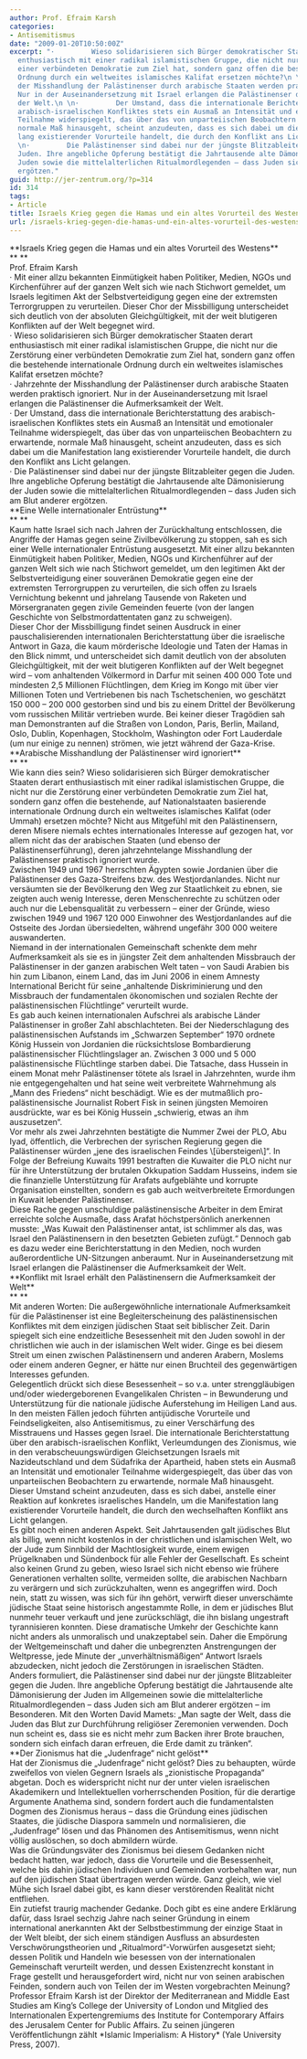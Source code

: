 ```yaml
---
author: Prof. Efraim Karsh
categories:
- Antisemitismus
date: "2009-01-20T10:50:00Z"
excerpt: "·         Wieso solidarisieren sich Bürger demokratischer Staaten derart
  enthusiastisch mit einer radikal islamistischen Gruppe, die nicht nur die Zerstörung
  einer verbündeten Demokratie zum Ziel hat, sondern ganz offen die bestehende internationale
  Ordnung durch ein weltweites islamisches Kalifat ersetzen möchte?\n \n·         Jahrzehnte
  der Misshandlung der Palästinenser durch arabische Staaten werden praktisch ignoriert.
  Nur in der Auseinandersetzung mit Israel erlangen die Palästinenser die Aufmerksamkeit
  der Welt.\n \n·         Der Umstand, dass die internationale Berichterstattung des
  arabisch-israelischen Konfliktes stets ein Ausmaß an Intensität und emotionaler
  Teilnahme widerspiegelt, das über das von unparteiischen Beobachtern zu erwartende,
  normale Maß hinausgeht, scheint anzudeuten, dass es sich dabei um die Manifestation
  lang existierender Vorurteile handelt, die durch den Konflikt ans Licht gelangen.\n
  \n·         Die Palästinenser sind dabei nur der jüngste Blitzableiter gegen die
  Juden. Ihre angebliche Opferung bestätigt die Jahrtausende alte Dämonisierung der
  Juden sowie die mittelalterlichen Ritualmordlegenden – dass Juden sich am Blut anderer
  ergötzen."
guid: http://jer-zentrum.org/?p=314
id: 314
tags:
- Article
title: Israels Krieg gegen die Hamas und ein altes Vorurteil des Westens
url: /israels-krieg-gegen-die-hamas-und-ein-altes-vorurteil-des-westens-2/
---
```


<div align=""center"">**<font size=""3"">Israels Krieg gegen die Hamas und ein altes Vorurteil des Westens</font>**</div><div align=""center"">**<font size=""3""> </font>**</div><div align=""center""><font size=""3"">Prof. Efraim Karsh</font></div><div align=""center""><font size=""3""> </font></div><div><font size=""3""> </font></div><div><font size=""3""><span>·<span> </span></span>Mit einer allzu bekannten Einmütigkeit haben Politiker, Medien, NGOs und Kirchenführer auf der ganzen Welt sich wie nach Stichwort gemeldet, um Israels legitimen Akt der Selbstverteidigung gegen eine der extremsten Terrorgruppen zu verurteilen. Dieser Chor der Missbilligung unterscheidet sich deutlich von der absoluten Gleichgültigkeit, mit der weit blutigeren Konflikten auf der Welt begegnet wird.</font></div><div><font size=""3""> </font></div><div><font size=""3""><span>·<span> </span></span>Wieso solidarisieren sich Bürger demokratischer Staaten derart enthusiastisch mit einer radikal islamistischen Gruppe, die nicht nur die Zerstörung einer verbündeten Demokratie zum Ziel hat, sondern ganz offen die bestehende internationale Ordnung durch ein weltweites islamisches Kalifat ersetzen möchte?</font></div><div><font size=""3""> </font></div><div><font size=""3""><span>·<span> </span></span>Jahrzehnte der Misshandlung der Palästinenser durch arabische Staaten werden praktisch ignoriert. Nur in der Auseinandersetzung mit Israel erlangen die Palästinenser die Aufmerksamkeit der Welt.</font></div><div><font size=""3""> </font></div><div><font size=""3""><span>·<span> </span></span>Der Umstand, dass die internationale Berichterstattung des arabisch-israelischen Konfliktes stets ein Ausmaß an Intensität und emotionaler Teilnahme widerspiegelt, das über das von unparteiischen Beobachtern zu erwartende, normale Maß hinausgeht, scheint anzudeuten, dass es sich dabei um die Manifestation lang existierender Vorurteile handelt, die durch den Konflikt ans Licht gelangen.</font></div><div><font size=""3""> </font></div><div><font size=""3""><span>·<span> </span></span>Die Palästinenser sind dabei nur der jüngste Blitzableiter gegen die Juden. Ihre angebliche Opferung bestätigt die Jahrtausende alte Dämonisierung der Juden sowie die mittelalterlichen Ritualmordlegenden – dass Juden sich am Blut anderer ergötzen.</font></div><div><font size=""3""> </font></div><div><font size=""3""> </font></div><div>**<font size=""3"">Eine Welle internationaler Entrüstung</font>**</div><div>**<font size=""3""> </font>**</div><div><font size=""3"">Kaum hatte Israel sich nach Jahren der Zurückhaltung entschlossen, die Angriffe der Hamas gegen seine Zivilbevölkerung zu stoppen, sah es sich einer Welle internationaler Entrüstung ausgesetzt. Mit einer allzu bekannten Einmütigkeit haben Politiker, Medien, NGOs und Kirchenführer auf der ganzen Welt sich wie nach Stichwort gemeldet, um den legitimen Akt der Selbstverteidigung einer souveränen Demokratie gegen eine der extremsten Terrorgruppen zu verurteilen, die sich offen zu Israels Vernichtung bekennt und jahrelang Tausende von Raketen und Mörsergranaten gegen zivile Gemeinden feuerte (von der langen Geschichte von Selbstmordattentaten ganz zu schweigen).</font></div><div><font size=""3""> </font></div><div><font size=""3"">Dieser Chor der Missbilligung findet seinen Ausdruck in einer pauschalisierenden internationalen Berichterstattung über die israelische Antwort in Gaza, die kaum mörderische Ideologie und Taten der Hamas in den Blick nimmt, und unterscheidet sich damit deutlich von der absoluten Gleichgültigkeit, mit der weit blutigeren Konflikten auf der Welt begegnet wird – vom anhaltenden Völkermord in Darfur mit seinen 400 000 Tote und mindesten 2,5 Millionen Flüchtlingen, dem Krieg im Kongo mit über vier Millionen Toten und Vertriebenen bis nach Tschetschenien, wo geschätzt 150 000 – 200 000 gestorben sind und bis zu einem Drittel der Bevölkerung vom russischen Militär vertrieben wurde. Bei keiner dieser Tragödien sah man Demonstranten auf die Straßen von London, Paris, Berlin, Mailand, Oslo, Dublin, Kopenhagen, Stockholm, Washington oder Fort Lauderdale (um nur einige zu nennen) strömen, wie jetzt während der Gaza-Krise.</font></div><div><font size=""3""> </font></div><div>**<font size=""3"">Arabische Misshandlung der Palästinenser wird ignoriert</font>**</div><div>**<font size=""3""> </font>**</div><div><font size=""3"">Wie kann dies sein? Wieso solidarisieren sich Bürger demokratischer Staaten derart enthusiastisch mit einer radikal islamistischen Gruppe, die nicht nur die Zerstörung einer verbündeten Demokratie zum Ziel hat, sondern ganz offen die bestehende, auf Nationalstaaten basierende internationale Ordnung durch ein weltweites islamisches Kalifat (oder Ummah) ersetzen möchte? Nicht aus Mitgefühl mit den Palästinensern, deren Misere niemals echtes internationales Interesse auf gezogen hat, vor allem nicht das der arabischen Staaten (und ebenso der Palästinenserführung), deren jahrzehntelange Misshandlung der Palästinenser praktisch ignoriert wurde.</font></div><div><font size=""3""> </font></div><div><font size=""3"">Zwischen 1949 und 1967 herrschten Ägypten sowie Jordanien über die Palästinenser des Gaza-Streifens bzw. des Westjordanlandes. Nicht nur versäumten sie der Bevölkerung den Weg zur Staatlichkeit zu ebnen, sie zeigten auch wenig Interesse, deren Menschenrechte zu schützen oder auch nur die Lebensqualität zu verbessern – einer der Gründe, wieso zwischen 1949 und 1967 120 000 Einwohner des Westjordanlandes auf die Ostseite des Jordan übersiedelten, während ungefähr 300 000 weitere auswanderten.</font></div><div><font size=""3""> </font></div><div><font size=""3"">Niemand in der internationalen Gemeinschaft schenkte dem mehr Aufmerksamkeit als sie es in jüngster Zeit dem anhaltenden Missbrauch der Palästinenser in der ganzen arabischen Welt taten – von Saudi Arabien bis hin zum Libanon, einem Land, das im Juni 2006 in einem Amnesty International Bericht für seine „anhaltende Diskriminierung und den Missbrauch der fundamentalen ökonomischen und sozialen Rechte der palästinensischen Flüchtlinge“ verurteilt wurde.</font></div><div><font size=""3""> </font></div><div><font size=""3"">Es gab auch keinen internationalen Aufschrei als arabische Länder Palästinenser in großer Zahl abschlachteten. Bei der Niederschlagung des palästinensischen Aufstands im „Schwarzen September“ 1970 ordnete König Hussein von Jordanien die rücksichtslose Bombardierung palästinensischer Flüchtlingslager an. Zwischen 3 000 und 5 000 palästinensische Flüchtlinge starben dabei. Die Tatsache, dass Hussein in einem Monat mehr Palästinenser tötete als Israel in Jahrzehnten, wurde ihm nie entgegengehalten und hat seine weit verbreitete Wahrnehmung als „Mann des Friedens“ nicht beschädigt. Wie es der mutmaßlich pro-palästinensische Journalist Robert Fisk in seinen jüngsten Memoiren ausdrückte, war es bei König Hussein „schwierig, etwas an ihm auszusetzen“.</font></div><div><font size=""3""> </font></div><div><font size=""3"">Vor mehr als zwei Jahrzehnten bestätigte die Nummer Zwei der PLO, Abu Iyad, öffentlich, die Verbrechen der syrischen Regierung gegen die Palästinenser würden „jene des israelischen Feindes \[übersteigen\]“. In Folge der Befreiung Kuwaits 1991 bestraften die Kuwaiter die PLO nicht nur für ihre Unterstützung der brutalen Okkupation Saddam Husseins, indem sie die finanzielle Unterstützung für Arafats aufgeblähte und korrupte Organisation einstellten, sondern es gab auch weitverbreitete Ermordungen in Kuwait lebender Palästinenser.</font></div><div><font size=""3""> </font></div><div><font size=""3"">Diese Rache gegen unschuldige palästinensische Arbeiter in dem Emirat erreichte solche Ausmaße, dass Arafat höchstpersönlich anerkennen musste: „Was Kuwait den Palästinenser antat, ist schlimmer als das, was Israel den Palästinensern in den besetzten Gebieten zufügt.“ Dennoch gab es dazu weder eine Berichterstattung in den Medien, noch wurden außerordentliche UN-Sitzungen anberaumt. Nur in Auseinandersetzung mit Israel erlangen die Palästinenser die Aufmerksamkeit der Welt.</font></div><div><font size=""3""> </font></div><div>**<font size=""3"">Konflikt mit Israel erhält den Palästinensern die Aufmerksamkeit der Welt</font>**</div><div>**<font size=""3""> </font>**</div><div><font size=""3"">Mit anderen Worten: Die außergewöhnliche internationale Aufmerksamkeit für die Palästinenser ist eine Begleiterscheinung des palästinensischen Konfliktes mit dem einzigen jüdischen Staat seit biblischer Zeit. Darin spiegelt sich eine endzeitliche Besessenheit mit den Juden sowohl in der christlichen wie auch in der islamischen Welt wider. Ginge es bei diesem Streit um einen zwischen Palästinensern und anderen Arabern, Moslems oder einem anderen Gegner, er hätte nur einen Bruchteil des gegenwärtigen Interesses gefunden.</font></div><div><font size=""3""> </font></div><div><font size=""3"">Gelegentlich drückt sich diese Besessenheit – so v.a. unter strenggläubigen und/oder wiedergeborenen Evangelikalen Christen – in Bewunderung und Unterstützung für die nationale jüdische Auferstehung im Heiligen Land aus. In den meisten Fällen jedoch führten antijüdische Vorurteile und Feindseligkeiten, also Antisemitismus, zu einer Verschärfung des Misstrauens und Hasses gegen Israel. Die internationale Berichterstattung über den arabisch-israelischen Konflikt, Verleumdungen des Zionismus, wie in den verabscheuungswürdigen Gleichsetzungen Israels mit Nazideutschland und dem Südafrika der Apartheid, haben stets ein Ausmaß an Intensität und emotionaler Teilnahme widergespiegelt, das über das von unparteiischen Beobachtern zu erwartende, normale Maß hinausgeht. Dieser Umstand scheint anzudeuten, dass es sich dabei, anstelle einer Reaktion auf konkretes israelisches Handeln, um die Manifestation lang existierender Vorurteile handelt, die durch den wechselhaften Konflikt ans Licht gelangen.</font></div><div><font size=""3""> </font></div><div><font size=""3"">Es gibt noch einen anderen Aspekt. Seit Jahrtausenden galt jüdisches Blut als billig, wenn nicht kostenlos in der christlichen und islamischen Welt, wo der Jude zum Sinnbild der Machtlosigkeit wurde, einem ewigen Prügelknaben und Sündenbock für alle Fehler der Gesellschaft. Es scheint also keinen Grund zu geben, wieso Israel sich nicht ebenso wie frühere Generationen verhalten sollte, vermeiden sollte, die arabischen Nachbarn zu verärgern und sich zurückzuhalten, wenn es angegriffen wird. Doch nein, statt zu wissen, was sich für ihn gehört, verwirft dieser unverschämte jüdische Staat seine historisch angestammte Rolle, in dem er jüdisches Blut nunmehr teuer verkauft und jene zurückschlägt, die ihn bislang ungestraft tyrannisieren konnten. Diese dramatische Umkehr der Geschichte kann nicht anders als unmoralisch und unakzeptabel sein. Daher die Empörung der Weltgemeinschaft und daher die unbegrenzten Anstrengungen der Weltpresse, jede Minute der „unverhältnismäßigen“ Antwort Israels abzudecken, nicht jedoch die Zerstörungen in israelischen Städten.</font></div><div><font size=""3""> </font></div><div><font size=""3"">Anders formuliert, die Palästinenser sind dabei nur der jüngste Blitzableiter gegen die Juden. Ihre angebliche Opferung bestätigt die Jahrtausende alte Dämonisierung der Juden im Allgemeinen sowie die mittelalterliche Ritualmordlegenden – dass Juden sich am Blut anderer ergötzen – im Besonderen. Mit den Worten David Mamets: „Man sagte der Welt, dass die Juden das Blut zur Durchführung religiöser Zeremonien verwenden. Doch nun scheint es, dass sie es nicht mehr zum Backen ihrer Brote brauchen, sondern sich einfach daran erfreuen, die Erde damit zu tränken“.</font></div><div><font size=""3""> </font></div><div>**<font size=""3"">Der Zionismus hat die „Judenfrage“ nicht gelöst</font>**</div><div><font size=""3""> </font></div><div><font size=""3"">Hat der Zionismus die „Judenfrage“ nicht gelöst? Dies zu behaupten, würde zweifellos von vielen Gegnern Israels als „zionistische Propaganda“ abgetan. Doch es widerspricht nicht nur der unter vielen israelischen Akademikern und Intellektuellen vorherrschenden Position, für die derartige Argumente Anathema sind, sondern fordert auch die fundamentalsten Dogmen des Zionismus heraus – dass die Gründung eines jüdischen Staates, die jüdische Diaspora sammeln und normalisieren, die „Judenfrage“ lösen und das Phänomen des Antisemitismus, wenn nicht völlig auslöschen, so doch abmildern würde. </font></div><div><font size=""3""> </font></div><div><font size=""3"">Was die Gründungsväter des Zionismus bei diesem Gedanken nicht bedacht hatten, war jedoch, dass die Vorurteile und die Besessenheit, welche bis dahin jüdischen Individuen und Gemeinden vorbehalten war, nun auf den jüdischen Staat übertragen werden würde. Ganz gleich, wie viel Mühe sich Israel dabei gibt, es kann dieser verstörenden Realität nicht entfliehen.</font></div><div><font size=""3""> </font></div><div><font size=""3"">Ein zutiefst traurig machender Gedanke. Doch gibt es eine andere Erklärung dafür, dass Israel sechzig Jahre nach seiner Gründung in einem international anerkannten Akt der Selbstbestimmung der einzige Staat in der Welt bleibt, der sich einem ständigen Ausfluss an absurdesten Verschwörungstheorien und „Ritualmord“-Vorwürfen ausgesetzt sieht; dessen Politik und Handeln wie besessen von der internationalen Gemeinschaft verurteilt werden, und dessen Existenzrecht konstant in Frage gestellt und herausgefordert wird, nicht nur von seinen arabischen Feinden, sondern auch von Teilen der im Westen vorgebrachten Meinung?</font></div><div><font size=""3""> </font></div><div><font size=""3""> </font></div><div><font size=""3"">Professor Efraim Karsh ist der Direktor der Mediterranean and Middle East Studies am King’s College der University of London und Mitglied des Internationalen Expertengremiums des Institute for Contemporary Affairs des Jerusalem Center for Public Affairs. Zu seinen jüngeren Veröffentlichungn zählt *Islamic Imperialism: A History* (Yale University Press, 2007).</font></div>
